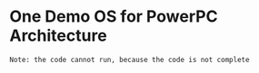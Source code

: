 # One Demo OS for PowerPC Architecture

	Note: the code cannot run, because the code is not complete
